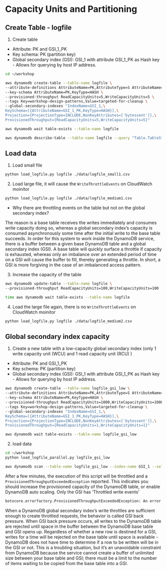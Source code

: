 # Capacity Units and Partitioning

## Create Table - logfile
1. Create table
- Attribute: PK and GSI_1_PK
- Key schema: PK (partition key)
- Global secondary index (GSI): GSI_1 with attribute GSI_1_PK as Hash key - Allows for querying by host IP address.

```bash
cd ~/workshop

aws dynamodb create-table --table-name logfile \
--attribute-definitions AttributeName=PK,AttributeType=S AttributeName=GSI_1_PK,AttributeType=S \
--key-schema AttributeName=PK,KeyType=HASH \
--provisioned-throughput ReadCapacityUnits=5,WriteCapacityUnits=5 \
--tags Key=workshop-design-patterns,Value=targeted-for-cleanup \
--global-secondary-indexes "IndexName=GSI_1,\
KeySchema=[{AttributeName=GSI_1_PK,KeyType=HASH}],\
Projection={ProjectionType=INCLUDE,NonKeyAttributes=['bytessent']},\
ProvisionedThroughput={ReadCapacityUnits=5,WriteCapacityUnits=5}"

aws dynamodb wait table-exists --table-name logfile

aws dynamodb describe-table --table-name logfile --query "Table.TableStatus"

```

## Load data
1. Load small file
```bash
python load_logfile.py logfile ./data/logfile_small1.csv
```

2. Load large file, it will cause the `WriteThrottleEvents` on CloudWatch moinitor
```bash
python load_logfile.py logfile ./data/logfile_medium1.csv
```

- Why there are throttling events on the table but not on the global secondary index? 

The reason is a base table receives the writes immediately and consumes write capacity doing so, whereas a global secondary index’s capacity is consumed asynchronously some time after the initial write to the base table succeeds. In order for this system to work inside the DynamoDB service, there is a buffer between a given base DynamoDB table and a global secondary index (GSI). A base table will quickly surface a throttle if capacity is exhausted, whereas only an imbalance over an extended period of time on a GSI will cause the buffer to fill, thereby generating a throttle. In short, a GSI is more forgiving in the case of an imbalanced access pattern.

3. Increase the capacity of the table
```bash
aws dynamodb update-table --table-name logfile \
--provisioned-throughput ReadCapacityUnits=100,WriteCapacityUnits=100

time aws dynamodb wait table-exists --table-name logfile
```

4. Load the large file again, there is no `WriteThrottleEvents` on CloudWatch moinitor
```bash
python load_logfile.py logfile ./data/logfile_medium2.csv
```

## Global secondary index capacity
1. Create a new table with a low-capacity global secondary index (only 1 write capacity unit (WCU) and 1 read capacity unit (RCU) )
- Attribute: PK and GSI_1_PK
- Key schema: PK (partition key)
- Global secondary index (GSI): GSI_1 with attribute GSI_1_PK as Hash key - Allows for querying by host IP address.


```bash
aws dynamodb create-table --table-name logfile_gsi_low \
--attribute-definitions AttributeName=PK,AttributeType=S AttributeName=GSI_1_PK,AttributeType=S \
--key-schema AttributeName=PK,KeyType=HASH \
--provisioned-throughput ReadCapacityUnits=1000,WriteCapacityUnits=1000 \
--tags Key=workshop-design-patterns,Value=targeted-for-cleanup \
--global-secondary-indexes "IndexName=GSI_1,\
KeySchema=[{AttributeName=GSI_1_PK,KeyType=HASH}],\
Projection={ProjectionType=INCLUDE,NonKeyAttributes=['bytessent']},\
ProvisionedThroughput={ReadCapacityUnits=1,WriteCapacityUnits=1}"

aws dynamodb wait table-exists --table-name logfile_gsi_low

```

2. load data
```bash
cd ~/workshop
python load_logfile_parallel.py logfile_gsi_low

aws dynamodb scan --table-name logfile_gsi_low --index-name GSI_1 --select "COUNT"
```

After a few minutes, the execution of this script will be throttled and a `ProvisionedThroughputExceededException` reported. This indicates you should increase the provisioned capacity of the DynamoDB table, or enable DynamoDB auto scaling. Only the GSI has ‘Throttled write events’

```bash
botocore.errorfactory.ProvisionedThroughputExceededException: An error occurred (ProvisionedThroughputExceededException) when calling the BatchWriteItem operation (reached max retries: 9): The level of configured provisioned throughput for one or more global secondary indexes of the table was exceeded. Consider increasing your provisioning level for the under-provisioned global secondary indexes with the UpdateTable API
```

When a DynamoDB global secondary index’s write throttles are sufficient enough to create throttled requests, the behavior is called GSI back pressure. When GSI back pressure occurs, all writes to the DynamoDB table are rejected until space in the buffer between the DynamoDB base table and GSI opens up. Regardless of whether a new row is destined for a GSI, writes for a time will be rejected on the base table until space is available - DynamoDB does not have time to determine if a row to be written will be in the GSI or not. This is a troubling situation, but it’s an unavoidable constraint from DynamoDB because the service cannot create a buffer of unlimited size between your base table and GSI; there must be a limit to the number of items waiting to be copied from the base table into a GSI.